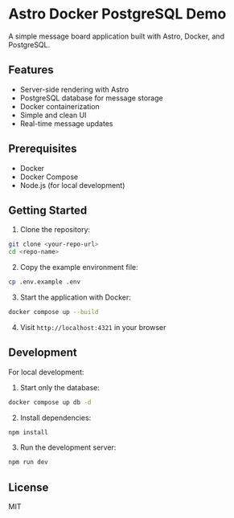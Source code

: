 # Astro Docker PostgreSQL Demo

A simple message board application built with Astro, Docker, and PostgreSQL.

## Features

- Server-side rendering with Astro
- PostgreSQL database for message storage
- Docker containerization
- Simple and clean UI
- Real-time message updates

## Prerequisites

- Docker
- Docker Compose
- Node.js (for local development)

## Getting Started

1. Clone the repository:
```bash
git clone <your-repo-url>
cd <repo-name>
```

2. Copy the example environment file:
```bash
cp .env.example .env
```

3. Start the application with Docker:
```bash
docker compose up --build
```

4. Visit `http://localhost:4321` in your browser

## Development

For local development:

1. Start only the database:
```bash
docker compose up db -d
```

2. Install dependencies:
```bash
npm install
```

3. Run the development server:
```bash
npm run dev
```

## License

MIT 